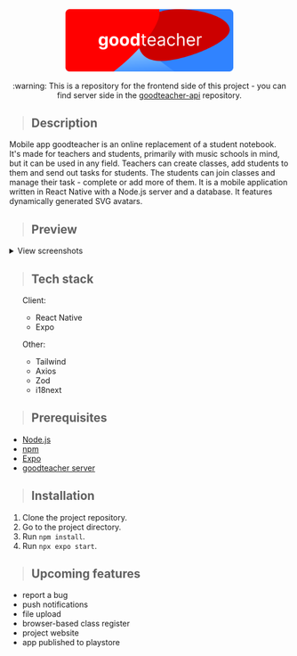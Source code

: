 <div align="center">
  <img src="./readme/banner_round.svg" width="60%" height="auto"/>
  <p>:warning: This is a repository for the frontend side of this project - you can find server side in the <a href="https://github.com/ukashu/goodteacher-api">goodteacher-api</a> repository.</p>
</div>

>## Description
Mobile app goodteacher is an online replacement of a student notebook. It's made for teachers and students, primarily with music schools in mind, but it can be used in any field. Teachers can create classes, add students to them and send out tasks for students. The students can join classes and manage their task - complete or add more of them. It is a mobile application written in React Native with a Node.js server and a database. It features dynamically generated SVG avatars.
>## Preview
<p>
<details>
	<summary>View screenshots</summary>

<p align="center">
  <img src="./readme/register.jpg" width="auto" height="600"/>
  <img src="./readme/classes.jpg" width="auto" height="600"/>
  <img src="./readme/drawer.jpg" width="auto" height="600"/>
  <img src="./readme/students.jpg" width="auto" height="600"/>
  <img src="./readme/tasks.jpg" width="auto" height="600"/>
</p>

</details>
<p>

>## Tech stack
<ul>
  <p>Client:</p>
    <ul>
      <li>React Native</li>
      <li>Expo</li>
    </ul>
  <p>Other:</p>
    <ul>
      <li>Tailwind</li>
      <li>Axios</li>
      <li>Zod</li>
      <li>i18next</li>
    </ul>
</ul>

>## Prerequisites

<ul>
  <li><a href="https://nodejs.org/">Node.js</a></li>
  <li><a href="https://www.npmjs.com/">npm</a></li>
  <li><a href="https://expo.dev/">Expo</a></li>
  <li><a href="https://github.com/ukashu/goodteacher-api">goodteacher server</a></li>
</ul>

>## Installation

1. Clone the project repository.
2. Go to the project directory.
3. Run ```npm install```.
4. Run ```npx expo start```.

>## Upcoming features
<ul>
  <li>report a bug</li>
  <li>push notifications</li>
  <li>file upload</li>
  <li>browser-based class register</li>
  <li>project website</li>
  <li>app published to playstore</li>
</ul>